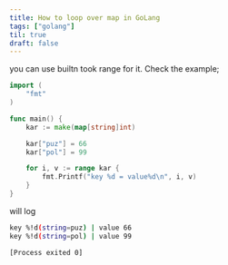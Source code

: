 ```yaml
---
title: How to loop over map in GoLang
tags: ["golang"]
til: true
draft: false
---
```



you can use builtn took range for it. Check the example;

```go
import (
	"fmt"
)

func main() {
	kar := make(map[string]int)

	kar["puz"] = 66
	kar["pol"] = 99

	for i, v := range kar {
		fmt.Printf("key %d = value%d\n", i, v)
	}
}
```
will log

```bash
key %!d(string=puz) | value 66
key %!d(string=pol) | value 99

[Process exited 0]

```
